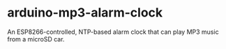 # arduino-mp3-alarm-clock
An ESP8266-controlled, NTP-based alarm clock that can play MP3 music from a microSD car.
